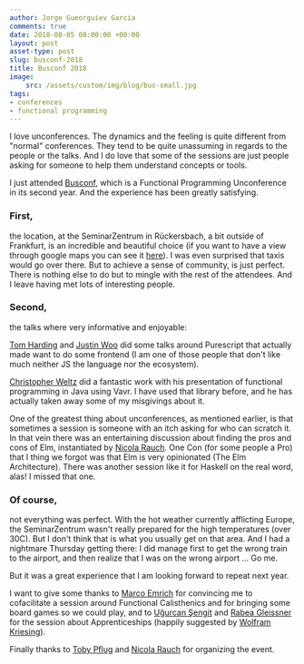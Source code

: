 ```yaml
---
author: Jorge Gueorguiev Garcia
comments: true
date: 2018-08-05 08:00:00 +00:00
layout: post
asset-type: post
slug: busconf-2018
title: Busconf 2018
image:
    src: /assets/custom/img/blog/bus-small.jpg
tags:
- conferences
- functional programming
---
```


I love unconferences. The dynamics and the feeling is quite different from "normal" conferences. They tend to be quite unassuming in regards to the people or the talks. And I do love that some of the sessions are just people asking for someone to help them understand concepts or tools.

I just attended [Busconf](http://www.bus-conf.org/index.html), which is a Functional Programming Unconference in its second year. And the experience has been greatly satisfying.

### First, 
the location, at the SeminarZentrum in Rückersbach, a bit outside of Frankfurt, is an incredible and beautiful choice (if you want to have a view through google maps you can see it [here](https://www.google.com/maps/@50.0437687,9.1096571,3a,89.6y,323.65h,102.32t/data=!3m8!1e1!3m6!1sAF1QipPlVnBMK25MFA_-Sx1xjU050WdCOwQ-_bd69C4-!2e10!3e11!6shttps:%2F%2Flh5.googleusercontent.com%2Fp%2FAF1QipPlVnBMK25MFA_-Sx1xjU050WdCOwQ-_bd69C4-%3Dw203-h100-k-no-pi-0-ya167.02386-ro0-fo100!7i9728!8i4080)). I was even surprised that taxis would go over there. But to achieve a sense of community, is just perfect. There is nothing else to do but to mingle with the rest of the attendees. And I leave having met lots of interesting people.

### Second,
the talks where very informative and enjoyable:

[Tom Harding](https://github.com/i-am-tom) and [Justin Woo](https://github.com/justinwoo) did some talks around Purescript that actually made want to do some frontend (I am one of those people that don't like much neither JS the language nor the ecosystem). 

[Christopher Weltz](https://twitter.com/christopherweltz) did a fantastic work with his presentation of functional programming in Java using Vavr. I have used that library before, and he has actually taken away some of my misgivings about it.

One of the greatest thing about unconferences, as mentioned earlier, is that sometimes a session is someone with an itch asking for who can scratch it. In that vein there was an entertaining discussion about finding the pros and cons of Elm, instantiated by [Nicola Rauch](https://twitter.com/nicolarauch). One Con (for some people a Pro) that I thing we forgot was that Elm is very opinionated (The Elm Architecture). There was another session like it for Haskell on the real word, alas! I missed that one.

### Of course,
not everything was perfect. With the hot weather currently afflicting Europe, the SeminarZentrum wasn't really prepared for the high temperatures (over 30C). But I don't think that is what you usually get on that area. And I had a nightmare Thursday getting there: I did manage first to get the wrong train to the airport, and then realize that I was on the wrong airport ... Go me.

But it was a great experience that I am looking forward to repeat next year.

I want to give some thanks to [Marco Emrich](https://twitter.com/marcoemrich) for convincing me to cofacilitate a session around Functional Calisthenics and for bringing some board games so we could play, and to [Uğurcan Şengit](https://twitter.com/urgucansengit) and [Rabea Gleissner](https://twitter.com/aebar) for the session about Apprenticeships (happily suggested by [Wolfram Kriesing](https://twitter.com/wolframkriesing)).

Finally thanks to [Toby Pflug](https://twitter.com/tpflug) and [Nicola Rauch](https://twitter.com/nicolarauch) for organizing the event.

